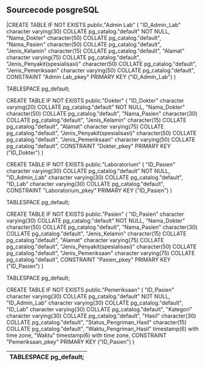 ## Sourcecode posgreSQL

|CREATE TABLE IF NOT EXISTS public."Admin Lab"
(
    "ID_Admin_Lab" character varying(30) COLLATE pg_catalog."default" NOT NULL,
    "Nama_Dokter" character(50) COLLATE pg_catalog."default",
    "Nama_Pasien" character(50) COLLATE pg_catalog."default",
    "Jenis_Kelamin" character(15) COLLATE pg_catalog."default",
    "Alamat" character varying(75) COLLATE pg_catalog."default",
    "Jenis_Penyakit(spesialisasi)" character(50) COLLATE pg_catalog."default",
    "Jenis_Pemeriksaan" character varying(50) COLLATE pg_catalog."default",
    CONSTRAINT "Admin Lab_pkey" PRIMARY KEY ("ID_Admin_Lab")
)

TABLESPACE pg_default;

CREATE TABLE IF NOT EXISTS public."Dokter"
(
    "ID_Dokter" character varying(20) COLLATE pg_catalog."default" NOT NULL,
    "Nama_Dokter" character(50) COLLATE pg_catalog."default",
    "Nama_Pasien" character(30) COLLATE pg_catalog."default",
    "Jenis_Kelamin" character(15) COLLATE pg_catalog."default",
    "Alamat" character varying(75) COLLATE pg_catalog."default",
    "Jenis_Penyakit(spesialisasi)" character(50) COLLATE pg_catalog."default",
    "Jenis_Pemeriksaan" character varying(50) COLLATE pg_catalog."default",
    CONSTRAINT "Dokter_pkey" PRIMARY KEY ("ID_Dokter")
)

CREATE TABLE IF NOT EXISTS public."Laboratorium"
(
    "ID_Pasien" character varying(30) COLLATE pg_catalog."default" NOT NULL,
    "ID_Admin_Lab" character varying(30) COLLATE pg_catalog."default",
    "ID_Lab" character varying(30) COLLATE pg_catalog."default",
    CONSTRAINT "Laboratorium_pkey" PRIMARY KEY ("ID_Pasien")
)

TABLESPACE pg_default;

CREATE TABLE IF NOT EXISTS public."Pasien"
(
    "ID_Pasien" character varying(30) COLLATE pg_catalog."default" NOT NULL,
    "Nama_Dokter" character(50) COLLATE pg_catalog."default",
    "Nama_Pasien" character(30) COLLATE pg_catalog."default",
    "Jenis_Kelamin" character(15) COLLATE pg_catalog."default",
    "Alamat" character varying(75) COLLATE pg_catalog."default",
    "Jenis_Penyakit(spesialisasi)" character(50) COLLATE pg_catalog."default",
    "Jenis_Pemeriksaan" character varying(75) COLLATE pg_catalog."default",
    CONSTRAINT "Pasien_pkey" PRIMARY KEY ("ID_Pasien")
)

TABLESPACE pg_default;

CREATE TABLE IF NOT EXISTS public."Pemeriksaan"
(
    "ID_Pasien" character varying(30) COLLATE pg_catalog."default" NOT NULL,
    "ID_Admin_Lab" character varying(30) COLLATE pg_catalog."default",
    "ID_Lab" character varying(30) COLLATE pg_catalog."default",
    "Kategori" character varying(30) COLLATE pg_catalog."default",
    "Hasil" character(30) COLLATE pg_catalog."default",
    "Status_Pengriman_Hasil" character(15) COLLATE pg_catalog."default",
    "Waktu_Pengriman_Hasil" timestamp(6) with time zone,
    "Waktu" timestamp(6) with time zone,
    CONSTRAINT "Pemeriksaan_pkey" PRIMARY KEY ("ID_Pasien")
)

TABLESPACE pg_default;|
|---|

